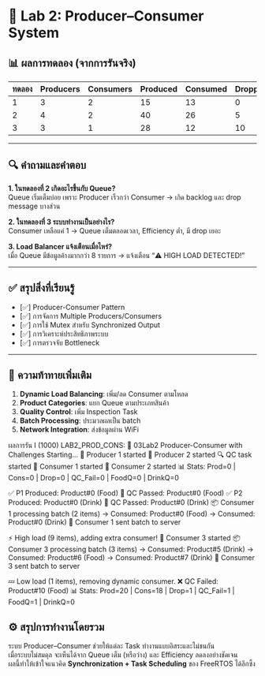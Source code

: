 # 🧪 Lab 2: Producer–Consumer System

## 📊 ผลการทดลอง (จากการรันจริง)

| ทดลอง | Producers | Consumers | Produced | Consumed | Dropped | Efficiency |
|--------|------------|------------|-----------|-----------|-----------|-------------|
| 1 | 3 | 2 | 15 | 13 | 0 | 86.7% |
| 2 | 4 | 2 | 40 | 26 | 5 | 65.0% |
| 3 | 3 | 1 | 28 | 12 | 10 | 42.8% |

---

## 🔍 คำถามและคำตอบ

**1. ในทดลองที่ 2 เกิดอะไรขึ้นกับ Queue?**  
Queue เริ่มเต็มบ่อย เพราะ Producer เร็วกว่า Consumer → เกิด backlog และ drop message บางส่วน

**2. ในทดลองที่ 3 ระบบทำงานเป็นอย่างไร?**  
Consumer เหลือแค่ 1 → Queue เต็มตลอดเวลา, Efficiency ต่ำ, มี drop เยอะ

**3. Load Balancer แจ้งเตือนเมื่อไหร่?**  
เมื่อ Queue มีข้อมูลค้างมากกว่า 8 รายการ → แจ้งเตือน “⚠️ HIGH LOAD DETECTED!”

---

## ✅ สรุปสิ่งที่เรียนรู้
- [✅] Producer-Consumer Pattern
- [✅] การจัดการ Multiple Producers/Consumers
- [✅] การใช้ Mutex สำหรับ Synchronized Output
- [✅] การวิเคราะห์ประสิทธิภาพระบบ
- [✅] การตรวจจับ Bottleneck

---


## 🚀 ความท้าทายเพิ่มเติม

1. **Dynamic Load Balancing**: เพิ่ม/ลด Consumer ตามโหลด
2. **Product Categories**: แยก Queue ตามประเภทสินค้า
3. **Quality Control**: เพิ่ม Inspection Task
4. **Batch Processing**: ประมวลผลเป็น batch
5. **Network Integration**: ส่งข้อมูลผ่าน WiFi

ผลการรัน 
I (1000) LAB2_PROD_CONS: 🚀 03Lab2 Producer-Consumer with Challenges Starting...
🍳 Producer 1 started
🍳 Producer 2 started
🔍 QC task started
👷 Consumer 1 started
👷 Consumer 2 started
📊 Stats: Prod=0 | Cons=0 | Drop=0 | QC_Fail=0 | FoodQ=0 | DrinkQ=0

✅ P1 Produced: Product#0 (Food)
🧪 QC Passed: Product#0 (Food)
✅ P2 Produced: Product#0 (Drink)
🧪 QC Passed: Product#0 (Drink)
📦 Consumer 1 processing batch (2 items)
→ Consumed: Product#0 (Food)
→ Consumed: Product#0 (Drink)
📡 Consumer 1 sent batch to server

⚡ High load (9 items), adding extra consumer!
👷 Consumer 3 started
📦 Consumer 3 processing batch (3 items)
→ Consumed: Product#5 (Drink)
→ Consumed: Product#6 (Food)
→ Consumed: Product#7 (Drink)
📡 Consumer 3 sent batch to server

💤 Low load (1 items), removing dynamic consumer.
❌ QC Failed: Product#10 (Food)
📊 Stats: Prod=20 | Cons=18 | Drop=1 | QC_Fail=1 | FoodQ=1 | DrinkQ=0



## ⚙️ สรุปการทำงานโดยรวม
ระบบ Producer–Consumer ช่วยให้แต่ละ Task ทำงานแบบอิสระและไม่ชนกัน  
เมื่อระบบไม่สมดุล จะเห็นได้จาก Queue เต็ม (หรือว่าง) และ Efficiency ลดลงอย่างชัดเจน  
ผลนี้ทำให้เข้าใจแนวคิด **Synchronization + Task Scheduling** ของ FreeRTOS ได้ลึกซึ้ง
